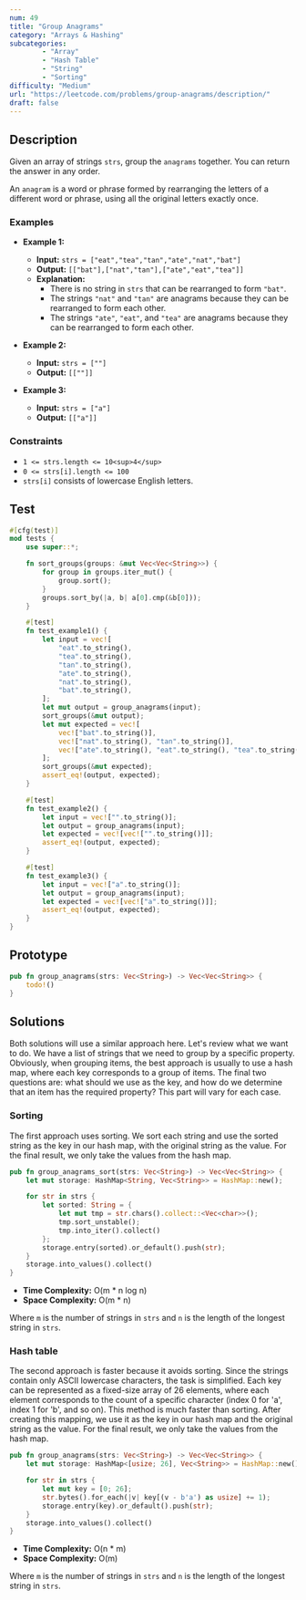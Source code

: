 ```yaml
---
num: 49
title: "Group Anagrams"
category: "Arrays & Hashing"
subcategories: 
        - "Array"
        - "Hash Table"
        - "String"
        - "Sorting"
difficulty: "Medium"
url: "https://leetcode.com/problems/group-anagrams/description/"
draft: false
---
```


## Description

Given an array of strings `strs`, group the `anagrams` together. You can return the answer in any order.

An `anagram` is a word or phrase formed by rearranging the letters of a different word or phrase, using all the original letters exactly once.

### Examples

- **Example 1:**
  - **Input:** `strs = ["eat","tea","tan","ate","nat","bat"]`
  - **Output:** `[["bat"],["nat","tan"],["ate","eat","tea"]]`
  - **Explanation:**
    - There is no string in `strs` that can be rearranged to form `"bat"`.
    - The strings `"nat"` and `"tan"` are anagrams because they can be rearranged to form each other.
    - The strings `"ate"`, `"eat"`, and `"tea"` are anagrams because they can be rearranged to form each other.

- **Example 2:**
  - **Input:** `strs = [""]`
  - **Output:** `[[""]]`

- **Example 3:**
  - **Input:** `strs = ["a"]`
  - **Output:** `[["a"]]`

### Constraints

- `1 <= strs.length <= 10<sup>4</sup>`
- `0 <= strs[i].length <= 100`
- `strs[i]` consists of lowercase English letters.

## Test

```rust
#[cfg(test)]
mod tests {
    use super::*;

    fn sort_groups(groups: &mut Vec<Vec<String>>) {
        for group in groups.iter_mut() {
            group.sort();
        }
        groups.sort_by(|a, b| a[0].cmp(&b[0]));
    }

    #[test]
    fn test_example1() {
        let input = vec![
            "eat".to_string(),
            "tea".to_string(),
            "tan".to_string(),
            "ate".to_string(),
            "nat".to_string(),
            "bat".to_string(),
        ];
        let mut output = group_anagrams(input);
        sort_groups(&mut output);
        let mut expected = vec![
            vec!["bat".to_string()],
            vec!["nat".to_string(), "tan".to_string()],
            vec!["ate".to_string(), "eat".to_string(), "tea".to_string()],
        ];
        sort_groups(&mut expected);
        assert_eq!(output, expected);
    }

    #[test]
    fn test_example2() {
        let input = vec!["".to_string()];
        let output = group_anagrams(input);
        let expected = vec![vec!["".to_string()]];
        assert_eq!(output, expected);
    }

    #[test]
    fn test_example3() {
        let input = vec!["a".to_string()];
        let output = group_anagrams(input);
        let expected = vec![vec!["a".to_string()]];
        assert_eq!(output, expected);
    }
}
```

## Prototype

```rust
pub fn group_anagrams(strs: Vec<String>) -> Vec<Vec<String>> {
    todo!()
}
```

## Solutions

Both solutions will use a similar approach here. Let's review what we want to do. We have a list of strings that we need to group by a specific property. Obviously, when grouping items, the best approach is usually to use a hash map, where each key corresponds to a group of items. The final two questions are: what should we use as the key, and how do we determine that an item has the required property? This part will vary for each case.

### Sorting

The first approach uses sorting. We sort each string and use the sorted string as the key in our hash map, with the original string as the value. For the final result, we only take the values from the hash map.

```rust
pub fn group_anagrams_sort(strs: Vec<String>) -> Vec<Vec<String>> {
    let mut storage: HashMap<String, Vec<String>> = HashMap::new();

    for str in strs {
        let sorted: String = {
            let mut tmp = str.chars().collect::<Vec<char>>();
            tmp.sort_unstable();
            tmp.into_iter().collect()
        };
        storage.entry(sorted).or_default().push(str);
    }
    storage.into_values().collect()
}
```

- **Time Complexity:** O(m * n log n)  
- **Space Complexity:** O(m * n)

Where `m` is the number of strings in `strs` and `n` is the length of the longest string in `strs`.

### Hash table

The second approach is faster because it avoids sorting. Since the strings contain only ASCII lowercase characters, the task is simplified. Each key can be represented as a fixed-size array of 26 elements, where each element corresponds to the count of a specific character (index 0 for 'a', index 1 for 'b', and so on). This method is much faster than sorting. After creating this mapping, we use it as the key in our hash map and the original string as the value. For the final result, we only take the values from the hash map.

```rust
pub fn group_anagrams(strs: Vec<String>) -> Vec<Vec<String>> {
    let mut storage: HashMap<[usize; 26], Vec<String>> = HashMap::new();

    for str in strs {
        let mut key = [0; 26];
        str.bytes().for_each(|v| key[(v - b'a') as usize] += 1);
        storage.entry(key).or_default().push(str);
    }
    storage.into_values().collect()
}
```

- **Time Complexity:** O(n * m)  
- **Space Complexity:** O(m)

Where `m` is the number of strings in `strs` and `n` is the length of the longest string in `strs`.
